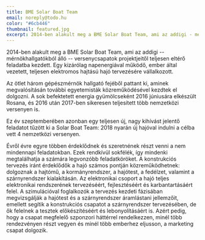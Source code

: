 ```yaml
---
title: BME Solar Boat Team
email: noreply@todo.hu
color: "#6cb446"
thumbnail: featured.jpg
excerpt: 2014-ben alakult meg a BME Solar Boat Team, ami az addigi - mérnökhallgatókból álló - versenycsapatok projektjeitől teljesen eltérő feladatba kezdett. Egy kizárólag napenergiával működő, ember által vezetett, teljesen elektromos hajtású hajó tervezésére vállalkozott.
---
```


2014-ben alakult meg a BME Solar Boat Team, ami az addigi -- mérnökhallgatókból álló -- versenycsapatok projektjeitől teljesen eltérő feladatba kezdett. Egy kizárólag napenergiával működő, ember által vezetett, teljesen elektromos hajtású hajó tervezésére vállalkozott.

Az ötlet három gépészmérnök hallgató fejéből pattant ki, aminek megvalósításán további egyetemisták közreműködésével kezdtek el dolgozni. A sok befektetett energia gyümölcseként 2016 júniusára elkészült Rosana, és 2016 után 2017-ben sikeresen teljesített több nemzetközi versenyen is.

Ez év szeptemberében azonban egy teljesen új, nagy kihívást jelentő feladatot tűzött ki a Solar Boat Team: 2018 nyarán új hajóval indulni a célba vett 4 nemzetközi versenyen.

Évről évre egyre többen érdeklődnek és szeretnének részt venni a nem mindennapi feladatokban. Ezek rendkívül sokfélék, így mindenki megtalálhatja a számára legvonzóbb feladatköröket. A konstrukciós tervezés iránt érdeklődők a hajó számos pontján közreműködhetnek: dolgoznak a hajtómű, a kormányrendszer, a hajótest, a fedélzet, valamint a szárnyrendszer kialakításán. Az elektronikai csoport a hajó teljes elektronikai rendszerének tervezéséért, fejlesztéséért és karbantartásáért felel. A szimulációval foglalkozók a tervezés kezdeti fázisában megvizsgálják a hajótest és a szárnyrendszer áramlástani jellemzőit, emellett segítik a konstrukciós csapatot a szárnyrendszer tervezésében, de ők felelnek a tesztek előkészítéséért és lebonyolításáért is. Azért pedig, hogy a csapat megfelelő szponzori háttérrel rendelkezzen, minél több rendezvényen részt vegyen és minél több emberhez eljusson, a marketing csapat dolgozik.
